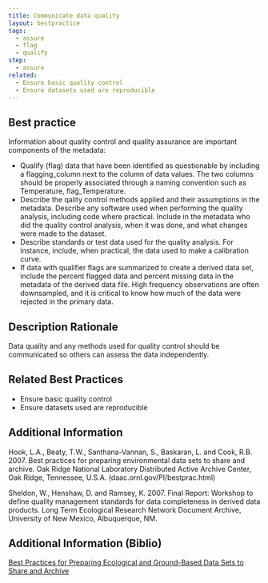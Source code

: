 ```yaml
---
title: Communicate data quality
layout: bestpractice
tags:
  - assure
  - flag
  - qualify
step:
  - assure
related: 
  - Ensure basic quality control
  - Ensure datasets used are reproducible
---
```


## Best practice

Information about quality control and quality assurance are important components of the metadata:

- Qualify (flag) data that have been identified as questionable by including a flagging_column next to the column of data values. The two columns should be properly associated through a naming convention such as Temperature, flag_Temperature.
- Describe the qality control methods applied and their assumptions in the metadata. Describe any software used when performing the quality analysis, including code where practical. Include in the metadata who did the quality control analysis, when it was done, and what changes were made to the dataset.
- Describe standards or test data used for the quality analysis. For instance, include, when practical, the data used to make a calibration curve.
- If data with qualifier flags are summarized to create a derived data set, include the percent flagged data and percent missing data in the metadata of the derived data file. High frequency observations are often downsampled, and it is critical to know how much of the data were rejected in the primary data.

## Description Rationale

Data quality and any methods used for quality control should be communicated so others can assess the data independently.

## Related Best Practices
- Ensure basic quality control
- Ensure datasets used are reproducible

## Additional Information

Hook, L.A., Beaty, T.W., Santhana-Vannan, S., Baskaran, L. and Cook, R.B. 2007. Best practices for preparing environmental data sets to share and archive. Oak Ridge National Laboratory Distributed Active Archive Center, Oak Ridge, Tennessee, U.S.A. (daac.ornl.gov/PI/bestprac.html)

Sheldon, W., Henshaw, D. and Ramsey, K. 2007. Final Report: Workshop to define quality management standards for data completeness in derived data products. Long Term Ecological Research Network Document Archive, University of New Mexico, Albuquerque, NM.

## Additional Information (Biblio)

[Best Practices for Preparing Ecological and Ground-Based Data Sets to Share and Archive](https://www.dataone.org/content/best-practices-preparing-ecological-and-ground-based-data-sets-share-and-archive)
